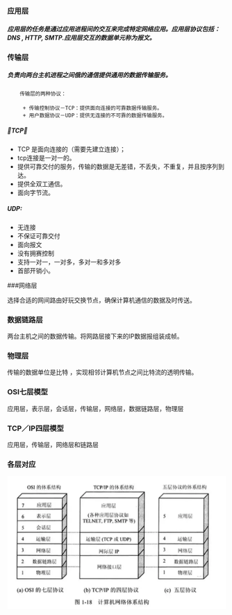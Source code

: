 ###  应用层

##### 应用层的任务是通过应用进程间的交互来完成特定网络应用。应用层协议包括： DNS , HTTP, SMTP.应用层交互的数据单元称为报文。

### 传输层

##### 负责向两台主机进程之间俄的通信提供通用的数据传输服务。

        传输层的两种协议：

         + 传输控制协议－TCP：提供面向连接的可靠数据传输服务。
         + 用户数据协议－UDP：提供无连接的不可靠的数据传输服务。
##### TCP：
* TCP 是面向连接的（需要先建立连接）；
* tcp连接是一对一的。
* 提供可靠交付的服务，传输的数据是无差错，不丢失，不重复，并且按序列到达。
* 提供全双工通信。
* 面向字节流。

##### UDP:
* 无连接
* 不保证可靠交付
* 面向报文
* 没有拥赛控制
* 支持一对一，一对多，多对一和多对多
* 首部开销小。
  
###网络层

选择合适的网间路由好玩交换节点，确保计算机通信的数据及时传送。

### 数据链路层

两台主机之间的数据传输。将网路层接下来的IP数据报组装成帧。

### 物理层

传输的数据单位是比特 ，实现相邻计算机节点之间比特流的透明传输。


### OSI七层模型
应用层，表示层，会话层，传输层，网络层，数据链路层，物理层

### TCP／IP四层模型
应用层，传输层，网络层和链路层

 ### 各层对应

 ![各层对应](./tcp.png)